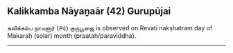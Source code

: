 ## Kalikkamba Nāyaṉaār (42) Gurupūjai
கலிக்கம்ப நாயனார் (௪௨) குருபூஜை is observed on Revatī nakṣhatram day of Makaraḥ (solar) month (praatah/paraviddha).



---
